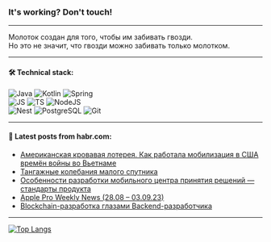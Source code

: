 ### It's working? Don't touch!

---
Молоток создан для того, чтобы им забивать гвозди. <br>
Но это не значит, что гвозди можно забивать только молотком.

---

#### 🛠️ Technical stack:

![Java](https://img.shields.io/badge/Java-informational?logo=Oracle&style=flat&logoColor=white&color=FF4500)
![Kotlin](https://img.shields.io/badge/Kotlin-informational?logo=Kotlin&style=flat&logoColor=white&color=774D97)
![Spring](https://img.shields.io/badge/SpringBoot-informational?logo=SpringBoot&style=flat&logoColor=white&color=6DB33F) <br>
![JS](https://img.shields.io/badge/JS-informational?logo=javaScript&style=flat&logoColor=black&color=F7Df1E)
![TS](https://img.shields.io/badge/TypeScript-informational?logo=typeScript&style=flat&logoColor=black&color=0667A8)
![NodeJS](https://img.shields.io/badge/NodeJS-informational?logo=node.js&style=flat&logoColor=white&color=70A760) <br>
![Nest](https://img.shields.io/badge/NestJS-informational?logo=NestJS&style=flat&logoColor=white&color=E0234E)
![PostgreSQL](https://img.shields.io/badge/PostgreSQL-informational?logo=PostgreSQL&style=flat&logoColor=white&color=DAA520)
![Git](https://img.shields.io/badge/Git-informational?logo=git&style=flat&logoColor=white&color=778899)

___

#### 💬 Latest posts from habr.com:

<!-- BLOG-POST-LIST:START -->
- [Американская кровавая лотерея. Как работала мобилизация в США времён войны во Вьетнаме](https://habr.com/ru/articles/758674/?utm_source=habrahabr&utm_medium=rss&utm_campaign=758674)
- [Тангажные колебания малого спутника](https://habr.com/ru/articles/758874/?utm_source=habrahabr&utm_medium=rss&utm_campaign=758874)
- [Особенности разработки мобильного центра принятия решений — стандарты продукта](https://habr.com/ru/articles/758864/?utm_source=habrahabr&utm_medium=rss&utm_campaign=758864)
- [Apple Pro Weekly News &lpar;28.08 – 03.09.23&rpar;](https://habr.com/ru/articles/758858/?utm_source=habrahabr&utm_medium=rss&utm_campaign=758858)
- [Blockchain-разработка глазами Backend-разработчика](https://habr.com/ru/articles/757690/?utm_source=habrahabr&utm_medium=rss&utm_campaign=757690)
<!-- BLOG-POST-LIST:END -->

---
[![Top Langs](https://github-readme-stats-git-master-advtsetting-gmailcom.vercel.app/api/top-langs/?username=zloylis&langs_count=10&hide_title=false&title_color=e6edf3&size_weight=0.5&count_weight=0.5&layout=compact&hide_border=true&theme=dracula)](https://github.com/zloylis)

<!-- ![GitHub stats](https://github-readme-stats-git-master-advtsetting-gmailcom.vercel.app/api?username=zloylis&show_icons=true&hide_border=true&theme=dracula&hide_title=true&include_all_commits=true&count_private=true&hide=contribs&hide_rank=true) -->
